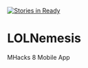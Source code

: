 [![Stories in Ready](https://badge.waffle.io/Calvinjk/LOLNemesis.png?label=ready&title=Ready)](https://waffle.io/Calvinjk/LOLNemesis)
# LOLNemesis
MHacks 8 Mobile App

